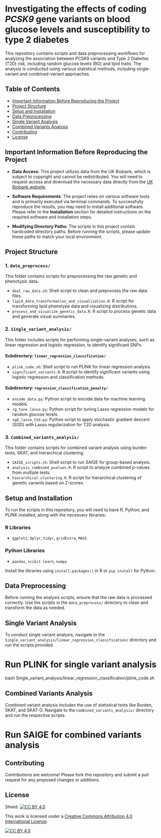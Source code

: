 # Investigating the effects of coding *PCSK9* gene variants on blood glucose levels and susceptibility to type 2 diabetes

This repository contains scripts and data preprocessing workflows for analyzing the association between PCSK9 variants and Type 2 Diabetes (T2D) risk, including random glucose levels (RG) and lipid traits. The analysis is conducted using various statistical methods, including single-variant and combined-variant approaches.

## Table of Contents

- [Important Information Before Reproducing the Project](#important-information-before-reproducing-the-project)
- [Project Structure](#project-structure)
- [Setup and Installation](#setup-and-installation)
- [Data Preprocessing](#data-preprocessing)
- [Single Variant Analysis](#single-variant-analysis)
- [Combined Variants Analysis](#combined-variants-analysis)
- [Contributing](#contributing)
- [License](#license)

## Important Information Before Reproducing the Project

- **Data Access**: This project utilizes data from the UK Biobank, which is subject to copyright and cannot be redistributed. You will need to request access and download the necessary data directly from the [UK Biobank website](https://www.ukbiobank.ac.uk/).

- **Software Requirements**: The project relies on various software tools and is primarily executed via terminal commands. To successfully reproduce the results, you may need to install additional software. Please refer to the **Installation** section for detailed instructions on the required software and installation steps.

- **Modifying Directory Paths**: The scripts in this project contain hardcoded directory paths. Before running the scripts, please update these paths to match your local environment.

## Project Structure

### 1. `data_preprocess/`

This folder contains scripts for preprocessing the raw genetic and phenotypic data.

- `deal_raw_data.sh`: Shell script to clean and preprocess the raw data files.
- `lipid_data_transformation_and_visualization.R`: R script for transforming lipid phenotype data and visualizing distributions.
- `process_and_visualize_genetic_data.R`: R script to process genetic data and generate visual summaries.

### 2. `Single_variant_analysis/`

This folder includes scripts for performing single-variant analyses, such as linear regression and logistic regression, to identify significant SNPs.

#### Subdirectory: `linear_regression_classification/`

- `plink_code.sh`: Shell script to run PLINK for linear regression analysis.
- `significant_variants.R`: R script to identify significant variants using logistic regression and classification methods.

#### Subdirectory: `regression_classification_penalty/`

- `encode_data.py`: Python script to encode data for machine learning models.
- `rg_tune_lasso.py`: Python script for tuning Lasso regression models for random glucose levels.
- `sgd_lasso_t2d.py`: Python script to apply stochastic gradient descent (SGD) with Lasso regularization for T2D analysis.

### 3. `Combined_variants_analysis/`

This folder contains scripts for combined variant analysis using burden tests, SKAT, and hierarchical clustering.

- `SAIGE_scripts.sh`: Shell script to run SAIGE for group-based analysis.
- `analysis_combined_pvalues.R`: R script to analyze combined p-values from multiple tests.
- `hierarchical_clustering.R`: R script for hierarchical clustering of genetic variants based on Z-scores.

## Setup and Installation

To run the scripts in this repository, you will need to have R, Python, and PLINK installed, along with the necessary libraries:

### R Libraries

- `ggplot2`, `dplyr`, `tidyr`, `gridExtra`, `MASS`

### Python Libraries

- `pandas`, `scikit-learn`, `numpy`

Install the libraries using `install.packages()` in R or `pip install` for Python.

## Data Preprocessing

Before running the analysis scripts, ensure that the raw data is processed correctly. Use the scripts in the `data_preprocess/` directory to clean and transform the data as needed.


## Single Variant Analysis

To conduct single variant analysis, navigate to the `Single_variant_analysis/linear_regression_classification/` directory and run the scripts provided.

# Run PLINK for single variant analysis
bash Single_variant_analysis/linear_regression_classification/plink_code.sh

## Combined Variants Analysis

Combined variant analysis includes the use of statistical tests like Burden, SKAT, and SKAT-O. Navigate to the `Combined_variants_analysis/` directory and run the respective scripts.


# Run SAIGE for combined variants analysis

## Contributing

Contributions are welcome! Please fork this repository and submit a pull request for any proposed changes or additions.

## License
Shield: [![CC BY 4.0][cc-by-shield]][cc-by]

This work is licensed under a
[Creative Commons Attribution 4.0 International License][cc-by].

[![CC BY 4.0][cc-by-image]][cc-by]

[cc-by]: http://creativecommons.org/licenses/by/4.0/
[cc-by-image]: https://i.creativecommons.org/l/by/4.0/88x31.png
[cc-by-shield]: https://img.shields.io/badge/License-CC%20BY%204.0-lightgrey.svg
